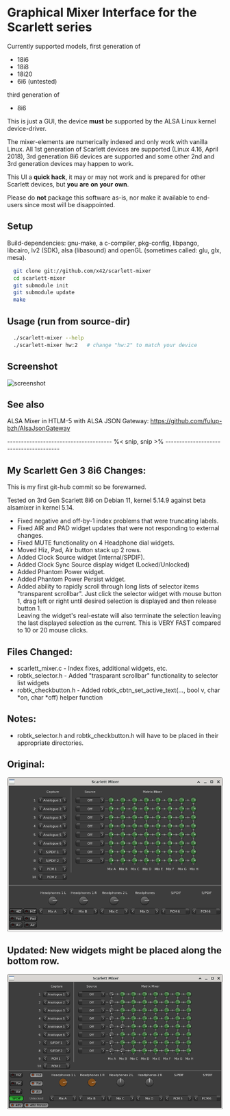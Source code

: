 Graphical Mixer Interface for the Scarlett series
=================================================

Currently supported models, first generation of
- 18i6
- 18i8
- 18i20
- 6i6 (untested)

third generation of
- 8i6

This is just a GUI, the device **must** be supported by the ALSA Linux kernel device-driver.

The mixer-elements are numerically indexed and only work with vanilla Linux.
All 1st generation of Scarlett devices are supported (Linux 4.16, April 2018), 3rd generation 8i6 devices are supported and some other 2nd and 3rd generation devices may happen to work.

This UI a **quick hack**, it may or may not work and is prepared for other Scarlett devices, but **you** **are** **on** **your** **own**.

Please do **not** package this software as-is, nor make it available to end-users since most will be disappointed.

Setup
-----

Build-dependencies: gnu-make, a c-compiler, pkg-config, libpango, libcairo,
lv2 (SDK), alsa (libasound) and openGL (sometimes called: glu, glx, mesa).

```bash
  git clone git://github.com/x42/scarlett-mixer
  cd scarlett-mixer
  git submodule init
  git submodule update
  make
```

Usage (run from source-dir)
---------------------------

```bash
  ./scarlett-mixer --help
  ./scarlett-mixer hw:2   # change "hw:2" to match your device
```

Screenshot
----------

![screenshot](https://raw.github.com/x42/scarlett-mixer/master/scarlett-mixer-gui.png "Scarlett 18i6 Mixer")

See also
--------

ALSA Mixer in HTLM-5 with ALSA JSON Gateway: https://github.com/fulup-bzh/AlsaJsonGateway


-------------------------------------- %< snip, snip >% ---------------------------------------

## My Scarlett Gen 3 8i6 Changes:

This is my first git-hub commit so be forewarned.

Tested on 3rd Gen Scarlett 8i6 on Debian 11, kernel 5.14.9 against beta alsamixer in kernel 5.14.

- Fixed negative and off-by-1 index problems that were truncating labels.
- Fixed AIR and PAD widget updates that were not responding to external changes.
- Fixed MUTE functionality on 4 Headphone dial widgets.
- Moved Hiz, Pad, Air button stack up 2 rows.
- Added Clock Source widget (Internal/SPDIF).
- Added Clock Sync Source display widget (Locked/Unlocked)
- Added Phantom Power widget.
- Added Phantom Power Persist widget.
- Added ability to rapidly scroll through long lists of selector items "transparent scrollbar".
  Just click the selector widget with mouse button 1, drag left or right until desired selection 
  is displayed and then release button 1.  
  Leaving the widget's real-estate will also terminate the selection leaving the last displayed 
  selection as the current.  This is VERY FAST compared to 10 or 20 mouse clicks.

## Files Changed:

- scarlett_mixer.c - Index fixes, additional widgets, etc.
- robtk_selector.h - Added "trasparant scrollbar" functionality to selector list widgets
- robtk_checkbutton.h - Added robtk_cbtn_set_active_text(..., bool v, char *on, char *off) helper function

## Notes:
- robtk_selector.h and robtk_checkbutton.h will have to be placed in their appropriate directories.

## Original:
![screenshot](https://github.com/92es/scarlett-mixer/blob/master/Scarlett%208i6%20Mixer%20Before.png "Original Scarlett 8i6 Mixer")

## Updated: New widgets might be placed along the bottom row.
![screenshot](https://github.com/92es/scarlett-mixer/blob/master/Scarlett%208i6%20Gen%203%20Mixer%20After.png "Modified Scarlett 8i6 3rd Gen Mixer")

